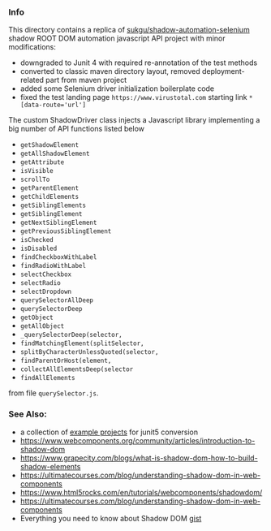 ### Info

This directory contains a replica of [sukgu/shadow-automation-selenium](https://github.com/sukgu/shadow-automation-selenium) shadow ROOT DOM automation javascript API project with minor modifications:

* downgraded to Junit 4 with required re-annotation of the test methods
* converted to classic maven directory layout, removed deployment-related part from maven project
* added some Selenium driver initialization boilerplate code 
* fixed the test landing page `https://www.virustotal.com` starting link `*[data-route='url']`

The custom ShadowDriver class injects a Javascript library implementing a big number of API functions listed below
  * `getShadowElement`
  * `getAllShadowElement`
  * `getAttribute`
  * `isVisible`
  * `scrollTo`
  * `getParentElement`
  * `getChildElements`
  * `getSiblingElements`
  * `getSiblingElement`
  * `getNextSiblingElement`
  * `getPreviousSiblingElement`
  * `isChecked`
  * `isDisabled`
  * `findCheckboxWithLabel`
  * `findRadioWithLabel`
  * `selectCheckbox`
  * `selectRadio`
  * `selectDropdown`
  * `querySelectorAllDeep`
  * `querySelectorDeep`
  * `getObject`
  * `getAllObject`
  * `_querySelectorDeep(selector,`
  * `findMatchingElement(splitSelector,`
  * `splitByCharacterUnlessQuoted(selector,`
  * `findParentOrHost(element,`
  * `collectAllElementsDeep(selector`
  * `findAllElements`

from file `querySelector.js`.

### See Also:

  * a collection of [example projects](https://github.com/bonigarcia/mastering-junit5) for junit5 conversion
  * https://www.webcomponents.org/community/articles/introduction-to-shadow-dom
  * https://www.grapecity.com/blogs/what-is-shadow-dom-how-to-build-shadow-elements
  * https://ultimatecourses.com/blog/understanding-shadow-dom-in-web-components
  * https://www.html5rocks.com/en/tutorials/webcomponents/shadowdom/
  * https://ultimatecourses.com/blog/understanding-shadow-dom-in-web-components
  * Everything you need to know about Shadow DOM [gist](https://gist.github.com/praveenpuglia/0832da687ed5a5d7a0907046c9ef1813)
